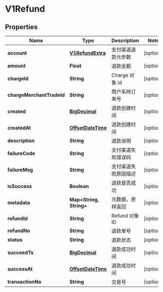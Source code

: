 
# V1Refund

## Properties
Name | Type | Description | Notes
------------ | ------------- | ------------- | -------------
**account** | [**V1RefundExtra**](V1RefundExtra.md) | 支付渠道退款元参数 |  [optional]
**amount** | **Float** | 退款金额 |  [optional]
**chargeId** | **String** | Charge 对象 id |  [optional]
**chargeMerchantTradeId** | **String** | 商户系统订单号 |  [optional]
**created** | [**BigDecimal**](BigDecimal.md) | 退款创建时间 |  [optional]
**createdAt** | [**OffsetDateTime**](OffsetDateTime.md) | 退款创建时间 |  [optional]
**description** | **String** | 退款说明 |  [optional]
**failureCode** | **String** | 支付渠道失败错误码 |  [optional]
**failureMsg** | **String** | 支付渠道失败原因描述 |  [optional]
**isSuccess** | **Boolean** | 退款是否成功 |  [optional]
**metadata** | **Map&lt;String, String&gt;** | 元数据，原样返回 |  [optional]
**refundId** | **String** | Refund 对象 ID |  [optional]
**refundNo** | **String** | 退款单号 |  [optional]
**status** | **String** | 退款状态 |  [optional]
**succeedTs** | [**BigDecimal**](BigDecimal.md) | 退款成功时间 |  [optional]
**successAt** | [**OffsetDateTime**](OffsetDateTime.md) | 退款成功时间 |  [optional]
**transactionNo** | **String** | 交易号 |  [optional]




